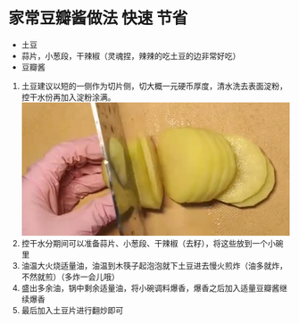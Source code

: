 # 家常豆瓣酱做法 快速 节省

- 土豆
- 蒜片，小葱段，干辣椒（灵魂捏，辣辣的吃土豆的边非常好吃）
- 豆瓣酱


1. 土豆建议以短的一侧作为切片侧，切大概一元硬币厚度，清水洗去表面淀粉，控干水份再加入淀粉涂满。![一元硬币厚度](image.png)
2. 控干水分期间可以准备蒜片、小葱段、干辣椒（去籽），将这些放到一个小碗里
3. 油温大火烧适量油，油温到木筷子起泡泡就下土豆进去慢火煎炸（油多就炸，不然就煎）（多炸一会儿哦）
4. 盛出多余油，锅中剩余适量油，将小碗调料爆香，爆香之后加入适量豆瓣酱继续爆香
5. 最后加入土豆片进行翻炒即可


